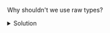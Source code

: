 Why shouldn't we use raw types?

<details><summary>Solution</summary>
Using raw types ignores all the benefits of generics and forces us to use casting and discover errors at runtime.
</details>